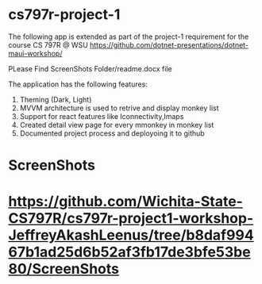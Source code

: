 # cs797r-project-1

The following app is extended as part of the project-1 requirement for the course CS 797R @ WSU  https://github.com/dotnet-presentations/dotnet-maui-workshop/

PLease Find ScreenShots Folder/readme.docx file 

The application has the following features:
1. Theming (Dark, Light)
2. MVVM architecture is used to retrive and display monkey list
3. Support for react features like Iconnectivity,Imaps 
4. Created detail view page for every mmonkey in monkey list
5. Documented project process and deployoing it to github

# ScreenShots

# https://github.com/Wichita-State-CS797R/cs797r-project1-workshop-JeffreyAkashLeenus/tree/b8daf99467b1ad25d6b52af3fb17de3bfe53be80/ScreenShots
